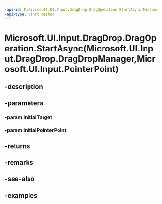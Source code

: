 ```yaml
---
-api-id: M:Microsoft.UI.Input.DragDrop.DragOperation.StartAsync(Microsoft.UI.Input.DragDrop.DragDropManager,Microsoft.UI.Input.PointerPoint)
-api-type: winrt method
---
```


# Microsoft.UI.Input.DragDrop.DragOperation.StartAsync(Microsoft.UI.Input.DragDrop.DragDropManager,Microsoft.UI.Input.PointerPoint)

<!--
public Windows.Foundation.IAsyncOperation<Windows.ApplicationModel.DataTransfer.DataPackageOperation> StartAsync (Microsoft.UI.Input.DragDrop.DragDropManager initialTarget, Microsoft.UI.Input.PointerPoint initialPointerPoint);
-->


## -description

## -parameters

### -param initialTarget

### -param initialPointerPoint

## -returns

## -remarks

## -see-also

## -examples



